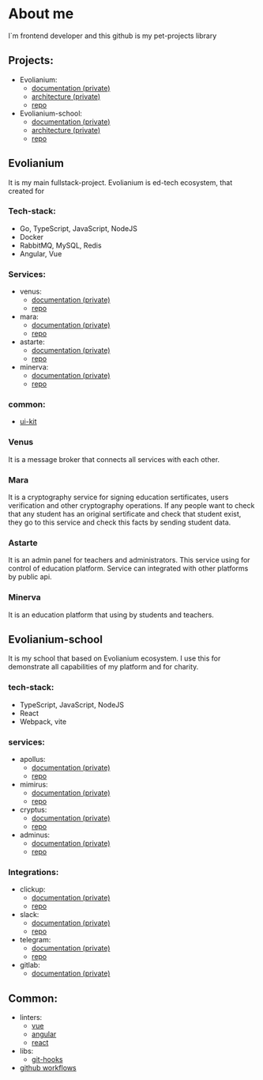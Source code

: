 # About me
I`m frontend developer and this github is my pet-projects library

## Projects:

- Evolianium:
  - [documentation (private)](https://github.com/Evolianka/)
  - [architecture (private)](https://github.com/Evolianka/)
  - [repo](https://github.com/Evolianka/)
- Evolianium-school:
  - [documentation (private)](https://github.com/Evolianka/)
  - [architecture (private)](https://github.com/Evolianka/)
  - [repo](https://github.com/Evolianka/)

## Evolianium

It is my main fullstack-project. Evolianium is ed-tech ecosystem, that created for 

### Tech-stack:
- Go, TypeScript, JavaScript, NodeJS
- Docker
- RabbitMQ, MySQL, Redis
- Angular, Vue

### Services:
- venus:
  - [documentation (private)](https://github.com/Evolianka/)
  - [repo](https://github.com/Evolianka/)
- mara:
  - [documentation (private)](https://github.com/Evolianka/)
  - [repo](https://github.com/Evolianka/)
- astarte:
  - [documentation (private)](https://github.com/Evolianka/)
  - [repo](https://github.com/Evolianka/)
- minerva:
   - [documentation (private)](https://github.com/Evolianka/)
   - [repo](https://github.com/Evolianka/)

### common:
- [ui-kit]()

### Venus

It is a message broker that connects all services with each other.

### Mara
It is a cryptography service for signing education sertificates, users verification and other cryptography operations.
If any people want to check that any student has an original sertificate and check that student exist, they go to this
service and check this facts by sending student data.

### Astarte
It is an admin panel for teachers and administrators. This service using for control of education platform. Service can
integrated with other platforms by public api.

### Minerva
It is an education platform that using by students and teachers.

## Evolianium-school

It is my school that based on Evolianium ecosystem. I use this for demonstrate all capabilities of my platform
and for charity.

### tech-stack:
- TypeScript, JavaScript, NodeJS
- React
- Webpack, vite

### services:
- apollus: 
    - [documentation (private)](https://github.com/Evolianka/)
    - [repo](https://github.com/Evolianka/)
- mimirus:
    - [documentation (private)](https://github.com/Evolianka/)
    - [repo](https://github.com/Evolianka/)
- cryptus:
  - [documentation (private)](https://github.com/Evolianka/)
  - [repo](https://github.com/Evolianka/)
- adminus:
  - [documentation (private)](https://github.com/Evolianka/)
  - [repo](https://github.com/Evolianka/)

### Integrations:
- clickup:
  - [documentation (private)](https://github.com/Evolianka/)
  - [repo](https://github.com/Evolianka/)
- slack:
  - [documentation (private)](https://github.com/Evolianka/)
  - [repo](https://github.com/Evolianka/)
- telegram:
  - [documentation (private)](https://github.com/Evolianka/)
  - [repo](https://github.com/Evolianka/)
- gitlab:
  - [documentation (private)](https://github.com/Evolianka/)

## Common:

- linters:
  - [vue]()
  - [angular]()
  - [react]()
- libs:
  - [git-hooks]()
- [github workflows]()